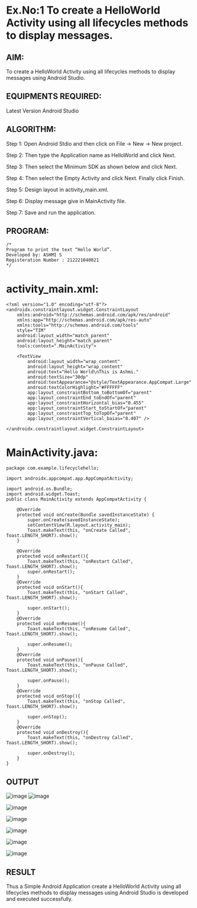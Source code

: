 # Ex.No:1 To create a HelloWorld Activity using all lifecycles methods to display messages.


## AIM:

To create a HelloWorld Activity using all lifecycles methods to display messages using Android Studio.

## EQUIPMENTS REQUIRED:

Latest Version Android Studio

## ALGORITHM:

Step 1: Open Android Stdio and then click on File -> New -> New project.

Step 2: Then type the Application name as HelloWorld and click Next. 

Step 3: Then select the Minimum SDK as shown below and click Next.

Step 4: Then select the Empty Activity and click Next. Finally click Finish.

Step 5: Design layout in activity_main.xml.

Step 6: Display message give in MainActivity file.

Step 7: Save and run the application.

## PROGRAM:
```
/*
Program to print the text “Hello World”.
Developed by: ASHMI S
Registeration Number : 212221040021
*/
```
# activity_main.xml:
```
<?xml version="1.0" encoding="utf-8"?>
<androidx.constraintlayout.widget.ConstraintLayout
    xmlns:android="http://schemas.android.com/apk/res/android"
    xmlns:app="http://schemas.android.com/apk/res-auto"
    xmlns:tools="http://schemas.android.com/tools"
    style="TIM"
    android:layout_width="match_parent"
    android:layout_height="match_parent"
    tools:context=".MainActivity">

    <TextView
        android:layout_width="wrap_content"
        android:layout_height="wrap_content"
        android:text="Hello World\nThis is Ashmi."
        android:textSize="30dp"
        android:textAppearance="@style/TextAppearance.AppCompat.Large"
        android:textColorHighlight="#FFFFFF"
        app:layout_constraintBottom_toBottomOf="parent"
        app:layout_constraintEnd_toEndOf="parent"
        app:layout_constraintHorizontal_bias="0.455"
        app:layout_constraintStart_toStartOf="parent"
        app:layout_constraintTop_toTopOf="parent"
        app:layout_constraintVertical_baias="0.407" />

</androidx.constraintlayout.widget.ConstraintLayout>
```
# MainActivity.java:
```
package com.example.lifecyclehello;

import androidx.appcompat.app.AppCompatActivity;

import android.os.Bundle;
import android.widget.Toast;
public class MainActivity extends AppCompatActivity {

    @Override
    protected void onCreate(Bundle savedInstanceState) {
        super.onCreate(savedInstanceState);
        setContentView(R.layout.activity_main);
        Toast.makeText(this, "onCreate Called", Toast.LENGTH_SHORT).show();
    }

    @Override
    protected void onRestart(){
        Toast.makeText(this, "onRestart Called", Toast.LENGTH_SHORT).show();
        super.onRestart();
    }
    @Override
    protected void onStart(){
        Toast.makeText(this, "onStart Called", Toast.LENGTH_SHORT).show();

        super.onStart();
    }
    @Override
    protected void onResume(){
        Toast.makeText(this, "onResume Called", Toast.LENGTH_SHORT).show();

        super.onResume();
    }
    @Override
    protected void onPause(){
        Toast.makeText(this, "onPause Called", Toast.LENGTH_SHORT).show();

        super.onPause();
    }
    @Override
    protected void onStop(){
        Toast.makeText(this, "onStop Called", Toast.LENGTH_SHORT).show();

        super.onStop();
    }
    @Override
    protected void onDestroy(){
        Toast.makeText(this, "onDestroy Called", Toast.LENGTH_SHORT).show();

        super.onDestroy();
    }
}
```

## OUTPUT


![image](https://github.com/suryacse05/Mobile-Application-Development/assets/103128410/9a797a2a-1d91-44c3-a47a-0c2124b29f1d)
![image](https://github.com/suryacse05/Mobile-Application-Development/assets/103128410/72f80164-cbf4-4707-9175-3672d715e902)

![image](https://github.com/suryacse05/Mobile-Application-Development/assets/103128410/4b56a759-ab4d-4614-82ed-377a3ca730fb)

![image](https://github.com/suryacse05/Mobile-Application-Development/assets/103128410/c02f3957-4e3d-49c8-954b-b8b38b318ae7)

![image](https://github.com/suryacse05/Mobile-Application-Development/assets/103128410/8c2e917f-2ee8-4173-9c04-cf5d29eb44c3)

![image](https://github.com/suryacse05/Mobile-Application-Development/assets/103128410/525b3b25-2453-4ebd-bf87-d3403116fecd)

![image](https://github.com/suryacse05/Mobile-Application-Development/assets/103128410/1d40ed54-57d3-45d5-a19b-98ab6246f95a)



## RESULT
Thus a Simple Android Application create a HelloWorld Activity using all lifecycles methods to display messages using Android Studio is developed and executed successfully.

